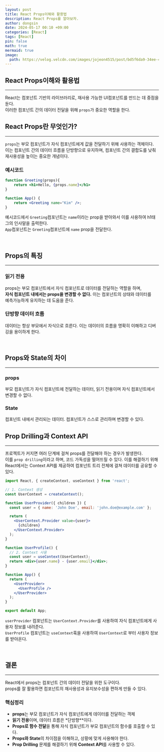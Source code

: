 ```yaml
---
layout: post
title: React Props이해와 활용법
description: React Props를 알아보자.
author: dongsin
date: 2024-05-17 00:10 +09:00
categories: [React]
tags: [React]
pin: false
math: true
mermaid: true
image:
  path: https://velog.velcdn.com/images/jojeon4515/post/bd5f6da9-34ee-4f04-8afb-bb853341fb6f/image.png
---
```




## React Props이해와 활용법
---
React는 컴포넌트 기반의 라이브러리로, 재사용 가능한 UI컴포넌트를 만드는 데 중점을 둔다. <br />
이러한 컴포넌트 간의 데이터 전달을 위해 `props`가 중요한 역할을 한다.<br />

## React Props란 무엇인가?
---
`props`는 부모 컴포넌트가 자식 컴포넌트에게 값을 전달하기 위해 사용하는 객체이다. <br />
이는 컴포넌트 간의 데이터 흐름을 단방향으로 유지하며, 컴포넌트 간의 결합도를 낮춰 재사용성을 높이는 중요한 개념이다. <br />


### 예시코드

```jsx
function Greeting(props){
    return <h1>Hello, {props.name}</h1>
}

function App() {
    return <Greeting name="Kim" />;
}
```

예시코드에서 `Greeting`컴포넌트는 `name`이라는 prop을 받아와서 이를 사용하여 h1태그의 인사말을 출력한다.<br />
`App`컴포넌트는 `Greeting`컴포넌트에 `name` prop을 전달한다.<br />


<br />

## Props의 특징
---
### **읽기 전용** <br />
props는 부모 컴포넌트에서 자식 컴포넌트로 데이터를 전달하는 역할을 하며, <br />
**자식 컴포넌트 내에서는 props을 변경할 수 없다.** 이는 컴포넌트의 상태와 데이터를<br />
예측가능하게 유지하는 데 도움을 준다.


### **단방향 데이터 흐름**<br />
데이터는 항상 부모에서 자식으로 흐른다. 이는 데이터의 흐름을 명확히 이해하고 디버깅을 용이하게 한다.<br />

<br />


## Props와 State의 차이
---
### props
부모 컴포넌트가 자식 컴포넌트에 전달하는 데이터, 읽기 전용이며 자식 컴포넌트에서 변경할 수 없다.

### State
컴포넌트 내에서 관리되는 데이터. 컴포넌트가 스스로 관리하며 변경할 수 있다.
<br />

## Prop Drilling과 Context API
---
프로젝트가 커지면 여러 단계에 걸쳐 props를 전달해야 하는 경우가 발생한다.<br />
이를 `prop drilling`이라고 하며, 코드 가독성을 떨어뜨릴 수 있다. 이를 해결하기 위해<br />
React에서는 Context API를 제공하여 컴포넌트 트리 전체에 걸쳐 데이터를 공유할 수 있다. <br />

```jsx
import React, { createContext, useContext } from 'react';

// 1. Context 생성
const UserContext = createContext();

function UserProvider({ children }) {
  const user = { name: 'John Doe', email: 'john.doe@example.com' };

  return (
    <UserContext.Provider value={user}>
      {children}
    </UserContext.Provider>
  );
}

function UserProfile() {
  // 2. Context 사용
  const user = useContext(UserContext);
  return <div>{user.name} - {user.email}</div>;
}

function App() {
  return (
    <UserProvider>
      <UserProfile />
    </UserProvider>
  );
}

export default App;
```

`userProvider` 컴포넌트는 `UserContext.Provider`를 사용하여 자식 컴포넌트에게 사용자 정보를 내려준다.<br />
`UserProfile` 컴포넌트는 `useContext`훅을 사용하여 `UserContext`로 부터 사용자 정보를 받아온다.<br />

<br />

## 결론
---
React에서 props는 컴포넌트 간의 데이터 전달을 위한 도구이다. <br />
props를 잘 활용하면 컴포넌트의 재사용성과 유지보수성을 편하게 만들 수 있다. <br />

### 핵심정리

* **props**는 부모 컴포넌트가 자식 컴포넌트에게 데이터를 전달하는 객체
* **읽기 전용**이며, 데이터 흐름은 *단방향**이다.
* **Props로 함수 전달**을 통해 자식 컴포넌트가 부모 컴포넌트의 함수를 호출할 수 있다.
* **Props와 State**의 차이점을 이해하고, 상황에 맞게 사용해야 한다.
* **Prop Drilling** 문제를 해결하기 위해 **Context API**를 사용할 수 있다.

